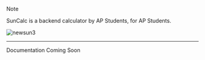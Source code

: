 >[!NOTE]
>SunCalc is a backend calculator by AP Students, for AP Students.

![newsun3](https://github.com/user-attachments/assets/f6227953-3455-453c-b4a4-c8c180846d0a)

---

Documentation Coming Soon
